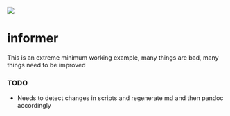 ![](https://github.com/wigasper/informer/workflows/build/badge.svg)

# informer

This is an extreme minimum working example, many things are bad, many things need to be improved

### TODO

* Needs to detect changes in scripts and regenerate md and then pandoc accordingly
